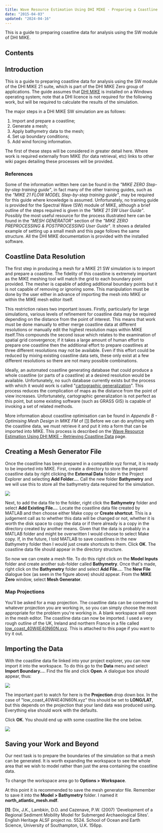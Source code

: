 ```yaml
---
title: Wave Resource Estimation Using DHI MIKE - Preparing a Coastline
date: "2015-04-03"
updated: "2024-04-16"
---
```


<script>
  import xyz from "$lib/assets/other/low_coast_40W4E40N60N.xyz"?raw
</script>

This is a guide to preparing coastline data for analysis using the SW
module of DHI MIKE.

## Contents

<!-- {:.no_toc} -->

<!-- 1. This will become a table of contents (this text will be scraped).
   {:toc} -->

## Introduction

This is a guide to preparing coastline data for analysis using the SW module of
the DHI MIKE 21 suite, which is part of the DHI MIKE Zero group of
applications. The guide assumes that [DHI
MIKE](3D"http://www.mikebydhi.com/") is installed on a Windows operating system;
note that a DHI licence is not required for the following
work, but will be required to calculate the results of the simulation.

The major steps in a DHI MIKE SW simulation are as follows:

1.  Import and prepare a coastline;
2.  Generate a mesh;
3.  Apply bathymetry data to the mesh;
4.  Set up boundary conditions;
5.  Add wind forcing information.

The first of these steps will be considered in greater detail
here. Where work is required externally from MIKE (for data
retrieval, etc) links to other wiki pages detailing these processes
will be provided.

### References

<!-- {:.no_toc} -->

Some of the information written here can be found in the _"MIKE ZERO
Step-by-step training guide"_, in fact many of the other training guides,
such as the _"MIKE 21 FLOW MODEL Step-by-step training guide"_, may be
required for this guide where knowledge is assumed. Unfortunately, no
training guide is provided for the Spectral Wave (SW) module of MIKE,
although a brief outline of the steps required is given in the _"MIKE
21 SW User Guide"_. Possibly the most useful resource for the process
illustrated here can be found in the _"MESH GENERATOR"_ section of the
_"MIKE ZERO PREPROCESSING & POSTPROCESSING User Guide"_. It shows a
detailed example of setting up a small mesh and this page follows the
same structure. All the DHI MIKE documentation is provided with the
installed software.

## Coastline Data Resolution

The first step in producing a mesh for a MIKE 21 SW simulation is to
import and prepare a coastline. The fidelity of this coastline is
extremely important as the MIKE meshing tool will match the grid to
each boundary point provided. The mesher is capable of adding
additional boundary points but it is not capable of removing or
ignoring some. This manipulation must be done by the user either in
advance of importing the mesh into MIKE or within the MIKE mesh editor
itself.

This restriction raises two important issues. Firstly, particularly for
large simulations, various levels of refinement for coastline data may
be required depending on the distance from the point of interest. This
means that work must be done manually to either merge coastline data
at different resolutions or manually edit the highest resolution maps
within MIKE itself.This compounds the second issue which relates to
the examination of spatial grid convergence; if it takes a large
amount of human effort to prepare one coastline then the additional
effort to prepare coastlines at three different resolutions may not be
available. Even if this effort could be reduced by mixing existing
coastline data sets, these only exist at a few different resolutions
so there are not many possible combinations.

Ideally, an automated coastline generating database that could produce
a whole coastline (or parts of a coastline) at a desired resolution
would be available. Unfortunately, no such database currently exists
but the process with which it would work is called "[cartographic
generalization](http://en.wikipedia.org/wiki/Cartographic_generalization)". This process reduces
the complication of maps as the distance from the point of view
increases. Unfortunately, cartographic generalization is not perfect
as this point, but some existing software (such as GRASS GIS) is
capable of invoking a set of related methods.

More information about coastline optimisation can be found in _Appendix
B - Optimising Mesh Design in MIKE FM_ of [\[1\]][1]
Before we can do anything with the coastline data, we must retrieve it
and put it into a form that can be imported into MIKE. This process is
described on the [Wave Resource Estimation Using DHI MIKE - Retrieving Coastline Data](../MIKE-retrieve-coastline-data) page.

## Creating a Mesh Generator File

Once the coastline has been prepared in a compatible xyz format, it is
ready to be imported into MIKE. First, create a directory to store the
prepared coastline data by right clicking the **External Data** folder
in the Project Explorer and selecting **Add Folder...**. Call the
new folder **Bathymetry** and we will use this to store all the
bathymetry data required for the simulation.

![](/images/MIKE/MIKE_land_stored.png)

Next, to add the data file to the folder, right click the **Bathymetry**
folder and select **Add Existing File...**. Locate the
coastline data file created by MATLAB and then choose either Make copy
or **Create shortcut**. This is a judgement call as to whether this
data will be changed or not, whether it is worth the disk space to
copy the data or if there already is a copy in the directory created
by another means. Given that the data is probably in a MATLAB folder
and might be overwritten I would choose to select Make copy. If, in the
future, I told MATLAB to save coastlines in the new Bathymetry folder
then I would just create shortcuts to them. Click **OK**. The coastline
data file should appear in the directory structure.

So now we can create a mesh file. To do this right click on the **Model
Inputs** folder and create another sub-folder called **Bathymetry**.
Once that's made, right click on the **Bathymetry** folder
and select **Add File...**. The **New File** dialogue box (as seen in
the figure above) should appear. From the **MIKE Zero** window, select
**Mesh Generator**.

### Map Projections

<!-- {:.no_toc} -->

You'll be asked for a map projection. The coastline data can be
converted to whatever projection you are working in, so you can simply
choose the most appropriate for the problem you're working in. A blank
workspace will open in the mesh editor. The coastline data can now be
imported. I used a very rough outline of the UK, Ireland and northern
France in a file called [low_coast_40W4E40N60N.xyz]({xyz}).
This is attached to this page if you want to try it out.

## Importing the Data

With the coastline data fie linked into your project explorer, you can
now import it into the workspace. To do this go to the **Data** menu
and select **Import Boundary...**. Find the file and click **Open**. A
dialogue box should appear, thus:

![](/images/MIKE/MIKE_boundary_props.png)

The important part to watch for here is the **Projection** drop down
box. In the case of "low_coast_40W4E40N60N.xyz" this should be set to
**LONG/LAT**, but this depends on the projection that your land data
was produced using. Everything else should work with the defaults.

Click **OK**. You should end up with some coastline like the one below.

![](/images/MIKE/MIKE_initial_land.png)

## Saving your Work and Beyond

Our next task is to prepare the boundaries of
the simulation so that a mesh can be generated. It is worth expanding
the workspace to see the whole area that we wish to model rather than
just the area containing the coastline data.

To change the workspace area go to **Options \> Workspace**.

At this point it is recommended to save the mesh generator file.
Remember to save it into the **Model \> Bathymetry** folder. I named
it **north_atlantic_mesh.mdf**.

[1]: http://archaeologydataservice.ac.uk/archives/view/sediment_eh_2010/ "Dix, J.K., Lambkin, D.O. and Cazenave, P.W. (2007) 'Development of a Regional Sediment Mobility Model for Submerged Archaeological Sites'. English Heritage ALSF project no. 5524. School of Ocean and Earth Science, University of Southampton, U.K. 156pp."

**\[1\]**: Dix, J.K., Lambkin, D.O. and Cazenave, P.W. (2007) 'Development of a Regional Sediment Mobility Model for Submerged Archaeological Sites'. English Heritage ALSF project no. 5524. School of Ocean and Earth Science, University of Southampton, U.K. 156pp.
